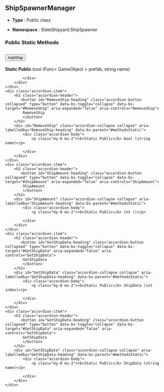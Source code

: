 ## ShipSpawnerManager
* **Type** : Public class

* **Namespace** : SlateShipyard.ShipSpawner







### Public Static Methods
<div class="accordion" id="methodsStatic">
	<div class="accordion-item">
		<h2 class="accordion-header">
           <button id="AddShip-heading" class="accordion-button collapsed" type="button" data-bs-toggle="collapse" data-bs-target="#AddShip" aria-expanded="false" aria-controls="AddShip">
            AddShip
			</button>
		</h2>
		<div id="AddShip" class="accordion-collapse collapse" aria-labelledby="AddShip-heading" data-bs-parent="#methodsStatic">
			<div class="accordion-body">
				<p class="my-0 ms-2"><b>Static Public</b> bool (Func< GameObject > prefab, string name)</p>
				
			</div>
		</div>
	</div>
	<div class="accordion-item">
		<h2 class="accordion-header">
           <button id="RemoveShip-heading" class="accordion-button collapsed" type="button" data-bs-toggle="collapse" data-bs-target="#RemoveShip" aria-expanded="false" aria-controls="RemoveShip">
            RemoveShip
			</button>
		</h2>
		<div id="RemoveShip" class="accordion-collapse collapse" aria-labelledby="RemoveShip-heading" data-bs-parent="#methodsStatic">
			<div class="accordion-body">
				<p class="my-0 ms-2"><b>Static Public</b> bool (string name)</p>
				
			</div>
		</div>
	</div>
	<div class="accordion-item">
		<h2 class="accordion-header">
           <button id="ShipAmount-heading" class="accordion-button collapsed" type="button" data-bs-toggle="collapse" data-bs-target="#ShipAmount" aria-expanded="false" aria-controls="ShipAmount">
            ShipAmount
			</button>
		</h2>
		<div id="ShipAmount" class="accordion-collapse collapse" aria-labelledby="ShipAmount-heading" data-bs-parent="#methodsStatic">
			<div class="accordion-body">
				<p class="my-0 ms-2"><b>Static Public</b> int ()</p>
				
			</div>
		</div>
	</div>
	<div class="accordion-item">
		<h2 class="accordion-header">
           <button id="GetShipData-heading" class="accordion-button collapsed" type="button" data-bs-toggle="collapse" data-bs-target="#GetShipData" aria-expanded="false" aria-controls="GetShipData">
            GetShipData
			</button>
		</h2>
		<div id="GetShipData" class="accordion-collapse collapse" aria-labelledby="GetShipData-heading" data-bs-parent="#methodsStatic">
			<div class="accordion-body">
				<p class="my-0 ms-2"><b>Static Public</b> ShipData (int index)</p>
				
			</div>
		</div>
	</div>
	<div class="accordion-item">
		<h2 class="accordion-header">
           <button id="GetShipData-heading" class="accordion-button collapsed" type="button" data-bs-toggle="collapse" data-bs-target="#GetShipData" aria-expanded="false" aria-controls="GetShipData">
            GetShipData
			</button>
		</h2>
		<div id="GetShipData" class="accordion-collapse collapse" aria-labelledby="GetShipData-heading" data-bs-parent="#methodsStatic">
			<div class="accordion-body">
				<p class="my-0 ms-2"><b>Static Public</b> ShipData (string name)</p>
				
			</div>
		</div>
	</div>
</div>
